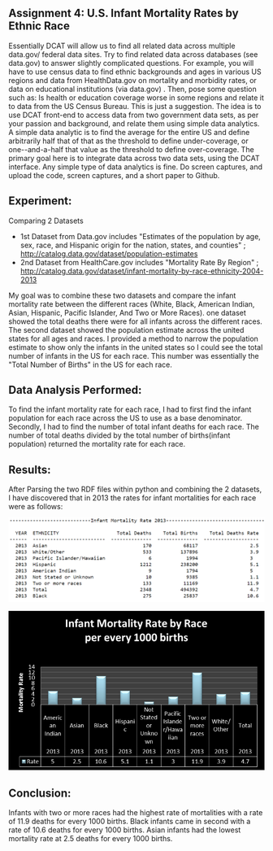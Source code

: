 Assignment 4: U.S. Infant Mortality Rates by Ethnic Race
---------------------------------------------------------
Essentially DCAT will allow us to find all related data across multiple data.gov/ federal data sites. 
Try to find related data across databases (see data.gov)  to answer  slightly complicated questions. 
For example, you will have to use census data to find ethnic backgrounds and ages in various US regions and data from HealthData.gov on mortality and morbidity rates, 
or data on educational institutions (via data.gov) . 
Then, pose some question such as: Is health or education coverage worse in some regions and relate it to data from the US Census Bureau. 
This is just a suggestion. The idea is to use DCAT front-end to access data from two government data sets, as per your passion and background, 
and relate them using simple data analytics. A simple data analytic is to find the average for the entire US and define arbitrarily half that of that as the threshold  to define under-coverage, 
or one--and-a-half that value as the threshold to define over-coverage. 
The primary goal here is to integrate data across two data sets, using the DCAT interface. 
Any simple type of data analytics is fine. Do screen captures, and upload the code, screen captures, and a short paper to Github.

Experiment:
-----------
Comparing 2 Datasets
- 1st Dataset from Data.gov includes "Estimates of the population by age, sex, race, and Hispanic origin for the nation, states, and counties" ;
http://catalog.data.gov/dataset/population-estimates
- 2nd Dataset from HealthCare.gov includes "Mortality Rate By Region" ;
http://catalog.data.gov/dataset/infant-mortality-by-race-ethnicity-2004-2013

My goal was to combine these two datasets and compare the infant mortality rate between the different races (White, Black, American Indian, Asian, Hispanic, Pacific Islander, And Two or More Races).
one dataset showed the total deaths there were for all infants across the different races. The second dataset showed the population estimate across the united states for all ages and races. 
I provided a method to narrow the population estimate to show only the infants in the united states so I could see the total number of infants in the US for each race.
This number was essentially the "Total Number of Births" in the US for each race.

Data Analysis Performed:
-------------------------
To find the infant mortality rate for each race, I had to first find the infant population for each race across the US to use as a base denominator. 
Secondly, I had to find the number of total infant deaths for each race. The number of total deaths divided by the total number of births(infant population)
returned the mortality rate for each race.   



Results:
-----------
After Parsing the two RDF files within python and combining the 2 datasets, I have discovered that in 2013 the rates for infant mortalities for each race were as follows:

![alt tag](https://raw.githubusercontent.com/Semantic-Web/David-T/master/Assignment4/Screenshots/2013%20Rates.png)


  
![alt tag](https://raw.githubusercontent.com/Semantic-Web/David-T/master/Assignment4/Screenshots/Infant%20Mortality%20Rate%20Graph.png)
  
Conclusion:
-----------
Infants with two or more races had the highest rate of mortalities with a rate of 11.9 deaths for every 1000 births.
Black infants came in second with a rate of 10.6 deaths for every 1000 births.
Asian infants had the lowest mortality rate at 2.5 deaths for every 1000 births. 
